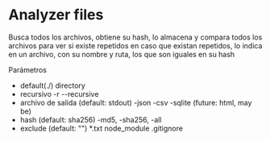 # Analyzer files

Busca todos los archivos, obtiene su hash, lo almacena y compara todos los archivos para ver si existe repetidos
en caso que existan repetidos, lo indica en un archivo, con su nombre y ruta, los que son iguales en su hash

Parámetros

- default(./) <path> directory
- recursivo -r --recursive
- archivo de salida (default: stdout) -json -csv -sqlite (future: html, may be)
- hash (default: sha256) -md5, -sha256, -all
- exclude (default: "") *.txt node_module .gitignore

